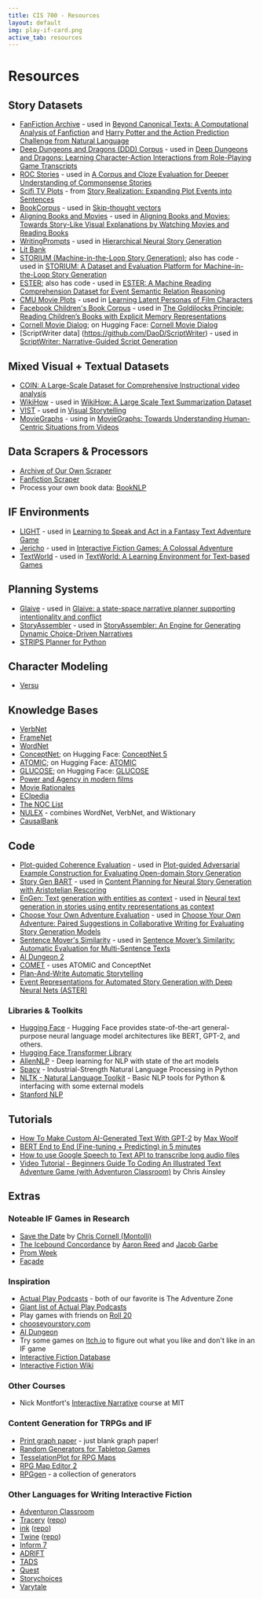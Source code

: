 ```yaml
---
title: CIS 700 - Resources
layout: default
img: play-if-card.png
active_tab: resources 
---
```


# Resources

## Story Datasets

* [FanFiction Archive](https://archive.org/details/fanfictiondotnet_repack) - used in [Beyond Canonical Texts: A Computational Analysis of Fanfiction](https://www.aclweb.org/anthology/D16-1218.pdf) and [Harry Potter and the Action Prediction Challenge from Natural Language](https://www.aclweb.org/anthology/N19-1218.pdf)
* [Deep Dungeons and Dragons (DDD) Corpus](http://groups.inf.ed.ac.uk/cup/ddd/) - used in [Deep Dungeons and Dragons: Learning Character-Action Interactions from Role-Playing Game Transcripts](https://www.aclweb.org/anthology/N18-2111.pdf)
* [ROC Stories](https://cs.rochester.edu/nlp/rocstories/) - used in [A Corpus and Cloze Evaluation for Deeper Understanding of Commonsense Stories](https://aclanthology.org/N16-1098)
* [Scifi TV Plots](https://github.com/rajammanabrolu/StoryRealization) - from [Story Realization: Expanding Plot Events into Sentences](https://aaai.org/ojs/index.php/AAAI/article/view/6232)
* [BookCorpus](https://github.com/ryankiros/skip-thoughts) - used in [Skip-thought vectors](http://papers.neurips.cc/paper/5950-skip-thought-vectors.pdf)
* [Aligning Books and Movies](https://github.com/huggingface/datasets/tree/master/datasets/bookcorpus) - used in [Aligning Books and Movies: Towards Story-Like Visual Explanations by Watching Movies and Reading Books](https://www.computer.org/csdl/proceedings-article/iccv/2015/8391a019/12OmNro0HYa)
* [WritingPrompts](https://huggingface.co/datasets/rewardsignal/reddit_writing_prompts) - used in [Hierarchical Neural Story Generation](https://aclanthology.org/P18-1082)
* [Lit Bank](https://github.com/dbamman/litbank)
* [STORIUM (Machine-in-the-Loop Story Generation)](https://storium.cs.umass.edu/); also has code - used in [STORIUM: A Dataset and Evaluation Platform for Machine-in-the-Loop Story Generation](https://aclanthology.org/2020.emnlp-main.525/)
* [ESTER](https://vnpeng.net/bibliography/han2021ester/); also has code - used in [ESTER: A Machine Reading Comprehension Dataset for Event Semantic Relation Reasoning](https://arxiv.org/abs/2104.08350)
* [CMU Movie Plots](http://www.cs.cmu.edu/~ark/personas/) - used in [Learning Latent Personas of Film Characters](https://aclanthology.org/P13-1035.pdf)
* [Facebook Children's Book Corpus](https://research.fb.com/downloads/babi/) - used in [The Goldilocks Principle: Reading Children’s Books with Explicit Memory Representations](https://arxiv.org/abs/1511.02301)
* [Cornell Movie Dialog](https://www.cs.cornell.edu/~cristian/Cornell_Movie-Dialogs_Corpus.html); on Hugging Face: [Cornell Movie Dialog](https://huggingface.co/datasets/cornell_movie_dialog)
* [ScriptWriter data] (https://github.com/DaoD/ScriptWriter) - used in [ScriptWriter: Narrative-Guided Script Generation](https://aclanthology.org/2020.acl-main.765/)

## Mixed Visual + Textual Datasets

* [COIN: A Large-Scale Dataset for Comprehensive Instructional video analysis](https://coin-dataset.github.io)
* [WikiHow](https://www.wikihow.com/) - used in [WikiHow: A Large Scale Text Summarization Dataset](https://arxiv.org/abs/1810.09305)
* [VIST](http://visionandlanguage.net/VIST/dataset.html) - used in [Visual Storytelling](https://aclanthology.org/N16-1147/)
* [MovieGraphs](http://moviegraphs.cs.toronto.edu/) - using in [MovieGraphs: Towards Understanding Human-Centric Situations from Videos](https://ieeexplore.ieee.org/document/8578993)

## Data Scrapers & Processors

* [Archive of Our Own Scraper](https://github.com/radiolarian/AO3Scraper)
* [Fanfiction Scraper](https://github.com/smilli/fanfiction)
* Process your own book data: [BookNLP](https://github.com/dbamman/book-nlp)

## IF Environments

* [LIGHT](https://parl.ai/projects/light/) - used in [Learning to Speak and Act in a Fantasy Text Adventure Game](https://aclanthology.org/D19-1062.pdf)
* [Jericho](https://github.com/JerichoWorld/JerichoWorld) - used in [Interactive Fiction Games: A Colossal Adventure](https://ojs.aaai.org/index.php/AAAI/article/view/6297)
* [TextWorld](https://github.com/Microsoft/TextWorld) - used in [TextWorld: A Learning Environment for Text-based Games](https://www.microsoft.com/en-us/research/project/textworld/)

## Planning Systems

* [Glaive](https://www.cs.uky.edu/~sgware/projects/glaive/) - used in [Glaive: a state-space narrative planner supporting intentionality and conflict](https://ojs.aaai.org/index.php/AIIDE/article/view/12712)
* [StoryAssembler](https://github.com/LudoNarrative/StoryAssembler) - used in [StoryAssembler: An Engine for Generating Dynamic Choice-Driven Narratives](https://dl.acm.org/doi/10.1145/3337722.3337732)
* [STRIPS Planner for Python](https://github.com/abdulapopoola/STRIPS-Planner)

## Character Modeling

* [Versu](https://versu.com/)

## Knowledge Bases

* [VerbNet](https://uvi.colorado.edu/uvi_search)
* [FrameNet](https://framenet.icsi.berkeley.edu/fndrupal/)
* [WordNet](https://wordnet.princeton.edu/)
* [ConceptNet](https://conceptnet.io/); on Hugging Face: [ConceptNet 5](https://huggingface.co/datasets/conceptnet5)
* [ATOMIC](https://homes.cs.washington.edu/~msap/atomic/); on Hugging Face: [ATOMIC](https://huggingface.co/datasets/atomic)
* [GLUCOSE](https://huggingface.co/datasets/glucose); on Hugging Face: [GLUCOSE](https://huggingface.co/datasets/glucose)
* [Power and Agency in modern films](https://homes.cs.washington.edu/~msap/movie-bias/)
* [Movie Rationales](https://huggingface.co/datasets/movie_rationales)
* [ECIpedia](https://github.com/jgordon/ecipedia-usc)
* [The NOC List](https://github.com/prosecconetwork/The-NOC-List)
* [NULEX](https://www.qrg.northwestern.edu/Resources/nulex.html) - combines WordNet, VerbNet, and Wiktionary
* [CausalBank](https://nlp.jhu.edu/causalbank/)


## Code

* [Plot-guided Coherence Evaluation](https://github.com/PlusLabNLP/Plot-guided-Coherence-Evaluation) - used in [Plot-guided Adversarial Example Construction for Evaluating Open-domain Story Generation](https://aclanthology.org/2021.naacl-main.343/)
* [Story Gen BART](https://github.com/PlusLabNLP/story-gen-BART) - used in [Content Planning for Neural Story Generation with Aristotelian Rescoring](https://aclanthology.org/2020.emnlp-main.351/)
* [EnGen: Text generation with entities as context](https://github.com/eaclark07/engen) - used in [Neural text generation in stories using entity representations as context](https://aclanthology.org/N18-1204.pdf)
* [Choose Your Own Adventure Evaluation](https://github.com/eaclark07/cyoa) - used in [Choose Your Own Adventure: Paired Suggestions in Collaborative Writing for Evaluating Story Generation Models](https://aclanthology.org/2021.naacl-main.279/)
* [Sentence Mover's Similarity](https://github.com/eaclark07/sms) - used in [Sentence Mover’s Similarity: Automatic Evaluation for Multi-Sentence Texts](https://aclanthology.org/P19-1264/)
* [AI Dungeon 2](https://github.com/Latitude-Archives/AIDungeon)
* [COMET](https://github.com/atcbosselut/comet-commonsense) - uses ATOMIC and ConceptNet
* [Plan-And-Write Automatic Storytelling](https://bitbucket.org/VioletPeng/language-model/src/master/)
* [Event Representations for Automated Story Generation with Deep Neural Nets (ASTER)](https://github.com/lara-martin/ASTER)

### Libraries & Toolkits
* [Hugging Face](https://huggingface.co/) - Hugging Face provides state-of-the-art general-purpose neural language model architectures like BERT, GPT-2, and others.
* [Hugging Face Transformer Library](https://github.com/huggingface/transformers)
* [AllenNLP](https://allennlp.org) - Deep learning for NLP with state of the art models
* [Spacy](https://spacy.io) - Industrial-Strength Natural Language Processing in Python
* [NLTK - Natural Language Toolkit](https://www.nltk.org/) - Basic NLP tools for Python & interfacing with some external models
* [Stanford NLP](https://nlp.stanford.edu/software/)

## Tutorials 

* [How To Make Custom AI-Generated Text With GPT-2](https://minimaxir.com/2019/09/howto-gpt2/) by [Max Woolf](https://minimaxir.com)
* [BERT End to End (Fine-tuning + Predicting) in 5 minutes](https://colab.research.google.com/github/tensorflow/tpu/blob/master/tools/colab/bert_finetuning_with_cloud_tpus.ipynb)
* [How to use Google Speech to Text API to transcribe long audio files](https://towardsdatascience.com/how-to-use-google-speech-to-text-api-to-transcribe-long-audio-files-1c886f4eb3e9)
* [Video Tutorial - Beginners Guide To Coding An Illustrated Text Adventure Game (with Adventuron Classroom)](https://adventuron.blogspot.com/2019/07/video-tutorial-beginners-guide-to.html) by Chris Ainsley

## Extras

### Noteable IF Games in Research
* [Save the Date](http://paperdino.com/save-the-date/) by [Chris Cornell (Montolli)](http://paperdino.com/)
* [The Icebound Concordance](https://www.ice-bound.com/) by [Aaron Reed](http://aaronareed.net/) and [Jacob Garbe](http://www.jacobgarbe.com/)
* [Prom Week](https://promweek.soe.ucsc.edu/)
* [Façade](https://www.playablstudios.com/facade)

### Inspiration

* [Actual Play Podcasts](https://www.polygon.com/podcasts/2018/9/26/17860176/best-dungeons-dragons-dd-podcasts-tabletop-gaming) - both of our favorite is The Adventure Zone
* [Giant list of Actual Play Podcasts](https://tabletopbellhop.com/actual-play-podcasts/)
* Play games with friends on [Roll 20](https://roll20.net/)
* [chooseyourstory.com](http://chooseyourstory.com)
* [AI Dungeon](https://play.aidungeon.io)
* Try some games on [Itch.io](https://itch.io/games/tag-interactive-fiction/tag-text-based) to figure out what you like and don't like in an IF game
* [Interactive Fiction Database](https://ifdb.org/)
* [Interactive Fiction Wiki](https://www.ifwiki.org/)

### Other Courses

* Nick Montfort's [Interactive Narrative](https://nickm.com/classes/interactive_narrative/2019_fall/) course at MIT

### Content Generation for TRPGs and IF

* [Print graph paper](http://print-graph-paper.com) - just blank graph paper!
* [Random Generators for Tabletop Games](https://donjon.bin.sh)
* [TesselationPlot for RPG Maps](https://community.wolfram.com/groups/-/m/t/1794056)
* [RPG Map Editor 2](https://deepnight.net/tools/rpg-map/)
* [RPGgen](https://www.rpggen.dev/) - a collection of generators

### Other Languages for Writing Interactive Fiction

* [Adventuron Classroom](https://adventuron.io/classroom/)
* [Tracery](http://tracery.io/) ([repo](https://github.com/galaxykate/tracery/tree/tracery2))
* [ink](https://www.inklestudios.com/ink/) ([repo](https://github.com/inkle/ink))
* [Twine](https://twinery.org/) ([repo](https://github.com/tweecode/twine))
* [Inform 7](http://inform7.com/)
* [ADRIFT](https://www.adrift.co/)
* [TADS](http://www.tads.org/)
* [Quest](http://textadventures.co.uk/quest/)
* [Storychoices](http://wiki.failbettergames.com/)
* [Varytale](http://www.varytale.com/home.php)

